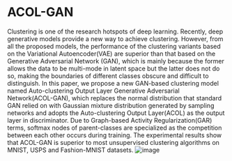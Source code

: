 # ACOL-GAN
Clustering is one of the research hotspots of deep learning. Recently, deep generative models provide a new way to achieve clustering. However, from all the proposed models, the performance of the clustering variants based on the Variational Autoencoder(VAE) are superior than that based on the Generative Adversarial Network (GAN), which is mainly because the former allows the data to be multi-mode in latent space but the latter does not do so, making the boundaries of different classes obscure and difficult to distinguish. In this paper, we propose a new GAN-based clustering model named Auto-clustering Output Layer Generative Adversarial Network(ACOL-GAN), which replaces the normal distribution that standard GAN relied on with Gaussian mixture distribution generated by sampling networks and adopts the Auto-clustering Output Layer(ACOL) as the output layer in discriminator. Due to Graph-based Activity Regularization(GAR) terms, softmax nodes of parent-classes are specialized as the competition between each other occurs during training. The experimental results show that ACOL-GAN is superior to most unsupervised clustering algorithms on MNIST, USPS and Fashion-MNIST datasets. 
![image](https://github.com/wusongyuan/ACOL-GAN/tree/master/ACOL-GAN/rs_image/acc.png)
